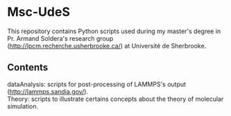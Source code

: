 # Msc-UdeS
This repository contains Python scripts used during my master's degree in Pr. Armand Soldera's research group (http://lpcm.recherche.usherbrooke.ca/) at Université de Sherbrooke.

## Contents
dataAnalysis: scripts for post-processing of LAMMPS's output (http://lammps.sandia.gov/).<br />
Theory: scripts to illustrate certains concepts about the theory of molecular simulation.
